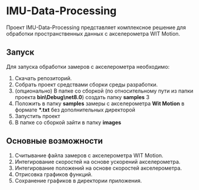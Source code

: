 # IMU-Data-Processing

Проект IMU-Data-Processing представляет комплексное решение для обработки пространственных данных с акселерометра WIT Motion. 

## Запуск

Для запуска обработки замеров с акселерометра необходимо:
1. Скачать репозиторий.
2. Собрать проект средствами сборки среды разработки.
3. (опционально) В папке со сборкой (по относительному пути из папки проекта **bin\Debug\net8.0**) создать папку **samples** 
3
4. Положить в папку **samples**  замеры с акселерометра **Wit Motion** в формате **\*.txt** без дополнительных директорой
5. Запустить проект
6. В папке со сборкой зайти в папку **images** 

## Основные возможности

1. Считывание файла замеров с акселерометра WIT Motion.
2. Интегирование скоростей на основе ускорений акселерометра.
3. Интегирование положений на основе скоростей акселерометра.
4. Отрисовка графиков функций.
5. Сохранение графиков в директории приложения.
